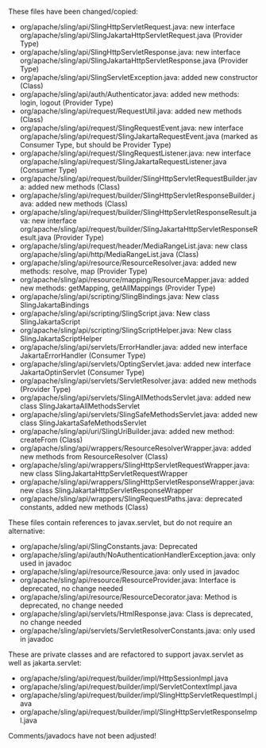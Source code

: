 These files have been changed/copied:
- org/apache/sling/api/SlingHttpServletRequest.java: new interface org/apache/sling/api/SlingJakartaHttpServletRequest.java (Provider Type)
- org/apache/sling/api/SlingHttpServletResponse.java: new interface org/apache/sling/api/SlingJakartaHttpServletResponse.java (Provider Type)
- org/apache/sling/api/SlingServletException.java: added new constructor (Class)
- org/apache/sling/api/auth/Authenticator.java: added new methods: login, logout (Provider Type)
- org/apache/sling/api/request/RequestUtil.java: added new methods (Class)
- org/apache/sling/api/request/SlingRequestEvent.java: new interface org/apache/sling/api/request/SlingJakartaRequestEvent.java (marked as Consumer Type, but should be Provider Type)
- org/apache/sling/api/request/SlingRequestListener.java: new interface org/apache/sling/api/request/SlingJakartaRequestListener.java (Consumer Type)
- org/apache/sling/api/request/builder/SlingHttpServletRequestBuilder.java: added new methods (Class)
- org/apache/sling/api/request/builder/SlingHttpServletResponseBuilder.java: added new methods (Class)
- org/apache/sling/api/request/builder/SlingHttpServletResponseResult.java: new interface org/apache/sling/api/request/builder/SlingJakartaHttpServletResponseResult.java (Provider Type)
- org/apache/sling/api/request/header/MediaRangeList.java: new class org/apache/sling/api/http/MediaRangeList.java (Class)
- org/apache/sling/api/resource/ResourceResolver.java: added new methods: resolve, map (Provider Type)
- org/apache/sling/api/resource/mapping/ResourceMapper.java: added new methods: getMapping, getAllMappings (Provider Type)
- org/apache/sling/api/scripting/SlingBindings.java: New class SlingJakartaBindings
- org/apache/sling/api/scripting/SlingScript.java: New class SlingJakartaScript
- org/apache/sling/api/scripting/SlingScriptHelper.java: New class SlingJakartaScriptHelper
- org/apache/sling/api/servlets/ErrorHandler.java: added new interface JakartaErrorHandler (Consumer Type)
- org/apache/sling/api/servlets/OptingServlet.java: added new interface JakartaOptinServlet (Consumer Type)
- org/apache/sling/api/servlets/ServletResolver.java: added new methods (Provider Type)
- org/apache/sling/api/servlets/SlingAllMethodsServlet.java: added new class SlingJakartaAllMethodsServlet
- org/apache/sling/api/servlets/SlingSafeMethodsServlet.java: added new class SlingJakartaSafeMethodsServlet
- org/apache/sling/api/uri/SlingUriBuilder.java: added new method: createFrom (Class)
- org/apache/sling/api/wrappers/ResourceResolverWrapper.java: added new methods from ResourceResolver (Class)
- org/apache/sling/api/wrappers/SlingHttpServletRequestWrapper.java: new class SlingJakartaHttpServletRequestWrapper
- org/apache/sling/api/wrappers/SlingHttpServletResponseWrapper.java: new class SlingJakartaHttpServletResponseWrapper
- org/apache/sling/api/wrappers/SlingRequestPaths.java: deprecated constants, added new methods (Class)

These files contain references to javax.servlet, but do not require an alternative:
- org/apache/sling/api/SlingConstants.java: Deprecated
- org/apache/sling/api/auth/NoAuthenticationHandlerException.java: only used in javadoc
- org/apache/sling/api/resource/Resource.java: only used in javadoc
- org/apache/sling/api/resource/ResourceProvider.java: Interface is deprecated, no change needed
- org/apache/sling/api/resource/ResourceDecorator.java: Method is deprecated, no change needed
- org/apache/sling/api/servlets/HtmlResponse.java: Class is deprecated, no change needed
- org/apache/sling/api/servlets/ServletResolverConstants.java: only used in javadoc

These are private classes and are refactored to support javax.servlet as well as jakarta.servlet:
- org/apache/sling/api/request/builder/impl/HttpSessionImpl.java
- org/apache/sling/api/request/builder/impl/ServletContextImpl.java
- org/apache/sling/api/request/builder/impl/SlingHttpServletRequestImpl.java
- org/apache/sling/api/request/builder/impl/SlingHttpServletResponseImpl.java

Comments/javadocs have not been adjusted!


